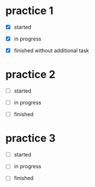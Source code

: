# practice 1
- [x] started

- [x] in progress

- [x] finished without additional task
# practice 2
- [ ] started

- [ ] in progress

- [ ] finished
# practice 3
- [ ] started

- [ ] in progress

- [ ] finished